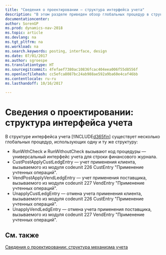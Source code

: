 ```yaml
---
title: "Сведения о проектировании — структура интерфейса учета"
description: "В этом разделе приведен обзор глобальных процедур в структуре интерфейса учета."
documentationcenter: 
author: SorenGP
ms.prod: dynamics-nav-2018
ms.topic: article
ms.devlang: na
ms.tgt_pltfrm: na
ms.workload: na
ms.search.keywords: posting, interface, design
ms.date: 07/01/2017
ms.author: sgroespe
ms.translationtype: HT
ms.sourcegitcommit: 4fefaef7380ac10836fcac404eea006f55d8556f
ms.openlocfilehash: cc5efca8087bc24ab988ae592a9ba60e4caf46bb
ms.contentlocale: ru-ru
ms.lasthandoff: 10/16/2017

---
```

# <a name="design-details-posting-interface-structure"></a>Сведения о проектировании: структура интерфейса учета
В структуре интерфейса учета [!INCLUDE[d365fin](includes/d365fin_md.md)] существует несколько глобальных процедур, использующих одну и ту же структуру:  
  
* RunWithCheck и RunWithoutCheck вызывают код процедуры — универсальный интерфейс учета для строки финансового журнала.  
* CustPostApplyCustLedgEntry — учет применения клиента, вызываемого из модуля codeunit 226 CustEntry "Применение учтенных операций".  
* VendPostApplyVendLedgEntry — учет применения поставщика, вызываемого из модуля codeunit 227 VendEntry "Применение учтенных операций".  
* UnapplyCustLedgEntry — отмена учета применения клиента, вызываемого из модуля codeunit 226 CustEntry "Применение учтенных операций".  
* UnapplyVendLedgEntry — отмена учета применения поставщика, вызываемого из модуля codeunit 227 VendEntry "Применение учтенных операций".  
  
## <a name="see-also"></a>См. также  
[Сведения о проектировании: структура механизма учета](design-details-posting-engine-structure.md)
